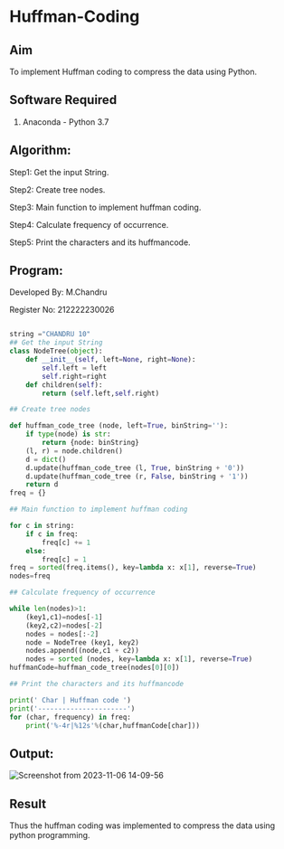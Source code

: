 # Huffman-Coding
## Aim
To implement Huffman coding to compress the data using Python.

## Software Required
1. Anaconda - Python 3.7

## Algorithm:

Step1:
Get the input String.

Step2:
Create tree nodes.

Step3:
Main function to implement huffman coding.

Step4:
Calculate frequency of occurrence.

Step5:
Print the characters and its huffmancode.

## Program:
Developed By: M.Chandru

Register No: 212222230026

```python

string ="CHANDRU 10"
## Get the input String
class NodeTree(object):
    def __init__(self, left=None, right=None): 
        self.left = left
        self.right=right
    def children(self):
        return (self.left,self.right)

## Create tree nodes

def huffman_code_tree (node, left=True, binString=''):
    if type(node) is str:
        return {node: binString}
    (l, r) = node.children()
    d = dict()
    d.update(huffman_code_tree (l, True, binString + '0'))
    d.update(huffman_code_tree (r, False, binString + '1'))
    return d
freq = {}

## Main function to implement huffman coding

for c in string:
    if c in freq:
        freq[c] += 1
    else:
        freq[c] = 1
freq = sorted(freq.items(), key=lambda x: x[1], reverse=True)
nodes=freq

## Calculate frequency of occurrence

while len(nodes)>1:
    (key1,c1)=nodes[-1]
    (key2,c2)=nodes[-2]
    nodes = nodes[:-2]
    node = NodeTree (key1, key2)
    nodes.append((node,c1 + c2))
    nodes = sorted (nodes, key=lambda x: x[1], reverse=True)
huffmanCode=huffman_code_tree(nodes[0][0])

## Print the characters and its huffmancode

print(' Char | Huffman code ') 
print('----------------------')
for (char, frequency) in freq:
    print('%-4r|%12s'%(char,huffmanCode[char]))
```
## Output:
![Screenshot from 2023-11-06 14-09-56](https://github.com/chandrumathiyazhagan/HUFFMAN-CODING-/assets/119393023/10b0f9d8-62e3-4388-bc60-97f0eb3b6797)

## Result
Thus the huffman coding was implemented to compress the data using python programming.

